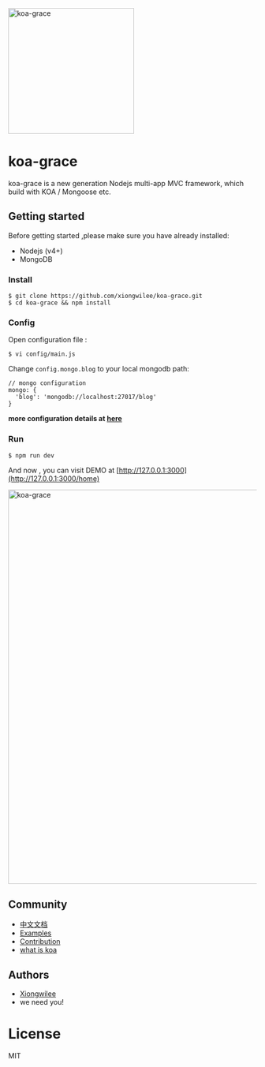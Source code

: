 <img src="https://github.com/xiongwilee/koa-grace/blob/master/logo.png?raw=true" alt="koa-grace" width="255px" />

# koa-grace

koa-grace is a new generation Nodejs multi-app MVC framework, which build with KOA / Mongoose etc.

## Getting started

Before getting started ,please make sure you have already installed:
* Nodejs (v4+)
* MongoDB

### Install 

	$ git clone https://github.com/xiongwilee/koa-grace.git 
	$ cd koa-grace && npm install

### Config 

Open configuration file :

	$ vi config/main.js

Change `config.mongo.blog` to your local mongodb path:

	// mongo configuration
	mongo: {
	  'blog': 'mongodb://localhost:27017/blog'
	}

**more configuration details at [here](docs/documents.md#config)**

### Run
	
	$ npm run dev

And now , you can visit DEMO at [http://127.0.0.1:3000](http://127.0.0.1:3000/home)

<img src="https://github.com/xiongwilee/koa-grace/blob/master/app/blog/static/image/demo.png?raw=true" alt="koa-grace" width="800px" />

## Community

 - [中文文档](docs/documents.md) 
 - [Examples](https://github.com/xiongwilee/koa-grace/tree/master/app)
 - [Contribution](docs/contribution.md)
 - [what is koa](https://github.com/koajs/koa)

## Authors

  - [Xiongwilee](https://github.com/xiongwilee)
  - we need you!

# License

  MIT
